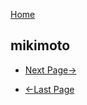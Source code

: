 [Home](../readme.md) 
## mikimoto
* [Next Page->](./mikimoto_4.md) 
* [<-Last Page](./mikimoto_2.md)